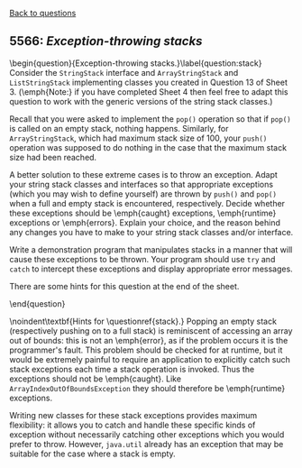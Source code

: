 [Back to questions](../README.md)

## 5566: *Exception-throwing stacks*

\begin{question}{Exception-throwing stacks.}\label{question:stack}
Consider the `StringStack` interface and `ArrayStringStack` and `ListStringStack` implementing classes you
created in Question 13 of Sheet 3.  (\emph{Note:} if you have completed Sheet 4 then feel free to adapt this question to work with the
generic versions of the string stack classes.)

Recall that you were asked to implement the `pop()` operation so that if `pop()` is called on an empty stack, nothing
happens.  Similarly, for `ArrayStringStack`, which had maximum stack size of 100, your `push()` operation was supposed
to do nothing in the case that the maximum stack size had been reached.

A better solution to these extreme cases is to throw an exception.  Adapt your string stack classes and interfaces so that appropriate
exceptions (which you may wish to define yourself) are thrown by `push()` and `pop()` when a full and empty
stack is encountered, respectively.  Decide whether these exceptions should be \emph{caught} exceptions, \emph{runtime} exceptions
or \emph{errors}.  Explain your choice, and the reason behind any changes you have to make to your string stack classes and/or interface.

Write a demonstration program that manipulates stacks in a manner that will cause these exceptions to be thrown.  Your program should
use `try` and `catch` to intercept these exceptions and display appropriate error messages.

There are some hints for this question at the end of the sheet.

\end{question}

\noindent\textbf{Hints for \questionref{stack}.}  Popping an empty stack (respectively pushing on to a full stack) is reminiscent of accessing an array out of bounds: this is not
an \emph{error}, as if the problem occurs it is the programmer's fault.  This problem should be checked for at runtime, but it would be extremely painful to require an application
to explicitly catch such stack exceptions each time a stack operation is invoked.  Thus the exceptions should not be \emph{caught}.  Like `ArrayIndexOutOfBoundsException` they should therefore be \emph{runtime} exceptions.

Writing new classes for these stack exceptions provides maximum flexibility: it allows you to catch and handle these specific kinds of exception without
necessarily catching other exceptions which you would prefer to throw.  However, `java.util` already has an exception that may be suitable
for the case where a stack is empty.

